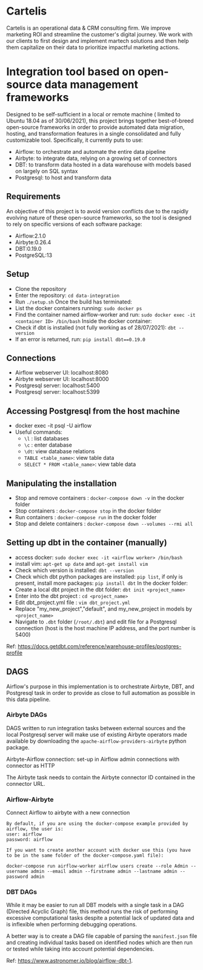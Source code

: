 # Cartelis
Cartelis is an operational data & CRM consulting firm. We improve marketing ROI and streamline the customer's digital journey. We work with our clients to first design and implement martech solutions and then help them capitalize on their data to prioritize impactful marketing actions.

# Integration tool based on open-source data management frameworks
Designed to be self-sufficient in a local or remote machine ( limited to Ubuntu 18.04 as of 30/06/2021), this project brings together best-of-breed open-source frameworks in order to provide automated data migration, hosting, and transformation features in a single consolidated and fully customizable tool. Specifically, it currently puts to use:
- Airflow: to orchestrate and automate the entire data pipeline
- Airbyte: to integrate data, relying on a growing set of connectors
- DBT: to transform data hosted in a data warehouse with models based on largely on SQL syntax
- Postgresql: to host and transform data

## Requirements
An objective of this project is to avoid version conflicts due to the rapidly evolving nature of these open-source frameworks, so the tool is designed to rely on specific versions of each software package:
- Airflow:2.1.0
- Airbyte:0.26.4
- DBT:0.19.0
- PostgreSQL:13

## Setup
- Clone the repository
- Enter the repository: `cd data-integration`
- Run `./setup.sh`
Once the build has terminated:
- List the docker containers running: `sudo docker ps`
- Find the container named airflow-worker and run: `sudo docker exec -it <container ID> /bin/bash`
Inside the docker container:
- Check if dbt is installed (not fully working as of 28/07/2021): `dbt --version`
- If an error is returned, run: `pip install dbt==0.19.0`

## Connections
* Airflow webserver UI: localhost:8080
* Airbyte webserver UI: localhost:8000
* Postgresql server: localhost:5400
* Postgresql server: localhost:5399

## Accessing Postgresql from the host machine
- docker exec -it <Postgresql-docker-image-id> psql -U airflow
- Useful commands:
  * `\l` : list databases
  * `\c` <database>: enter database
  * `\dt`: view database relations
  * `TABLE <table_name>`: view table data
  * `SELECT * FROM <table_name>`: view table data


## Manipulating the installation
- Stop and remove containers : `docker-compose down -v` in the docker folder
- Stop containers : `docker-compose stop` in the docker folder
- Run containers : `docker-compose run` in the docker folder
- Stop and delete containers : `docker-compose down --volumes --rmi all`
## Setting up dbt in the container (manually)
- access docker: `sudo docker exec -it <airflow worker> /bin/bash`
- install vim: `apt-get up date` and `apt-get install vim`
- Check which version is installed: `dbt --version`
- Check which dbt python packages are installed: `pip list`, if only is present, install more packages: `pip install dbt`
In the docker folder:
- Create a local dbt project in the dbt folder: `dbt init <project_name>`
- Enter into the dbt project : `cd <project_name>`
- Edit dbt_project.yml file : `vim dbt_project.yml`
- Replace "my_new_project","default", and my_new_project in models by `<project_name>`
- Navigate to `.dbt` folder (`/root/.dbt`) and edit file for a Postgresql connection (host is the host machine IP address, and the port number is 5400)

Ref: https://docs.getdbt.com/reference/warehouse-profiles/postgres-profile

## DAGS
Airflow's purpose in this implementation is to orchestrate Airbyte, DBT, and Postgresql task in order to provide as close to full automation as possible in this data pipeline.

### Airbyte DAGs
DAGS written to run integration tasks between external sources and the local Postgresql server will make use of existing Airbyte operators made available by downloading the `apache-airflow-providers-airbyte` python package.

Airbyte-Airflow connection: set-up in Airflow admin connections with connector as HTTP

The Airbyte task needs to contain the Airbyte connector ID contained in the connector URL.

### Airflow-Airbyte
Connect Airflow to airbyte with a new connection
```
By default, if you are using the docker-compose example provided by airflow, the user is:
user: airflow 
password: airflow
```
 
 ```
 If you want to create another account with docker use this (you have to be in the same folder of the docker-compose.yaml file):

docker-compose run airflow-worker airflow users create --role Admin --username admin --email admin --firstname admin --lastname admin --password admin
 ```
 
### DBT DAGs
While it may be easier to run all DBT models with a single task in a DAG (Directed Acyclic Graph) file, this method runs the risk of performing excessive computational tasks despite a potential lack of updated data and is inflexible when performing debugging operations.

A better way is to create a DAG file capable of parsing the `manifest.json` file and creating individual tasks based on identified nodes which are then run or tested while taking into account potential dependencies.

Ref: https://www.astronomer.io/blog/airflow-dbt-1.
